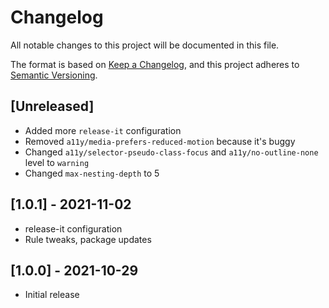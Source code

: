 # Changelog

All notable changes to this project will be documented in this file.

The format is based on [Keep a Changelog](https://keepachangelog.com/en/1.0.0/), and this project adheres
to [Semantic Versioning](https://semver.org/spec/v2.0.0.html).

## [Unreleased]

- Added more `release-it` configuration
- Removed `a11y/media-prefers-reduced-motion` because it's buggy
- Changed `a11y/selector-pseudo-class-focus` and `a11y/no-outline-none` level to `warning`
- Changed `max-nesting-depth` to 5

## [1.0.1] - 2021-11-02

- release-it configuration
- Rule tweaks, package updates

## [1.0.0] - 2021-10-29

- Initial release
